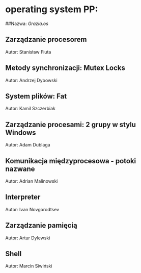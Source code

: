 # operating system PP:
##Nazwa: *Grazia.os*
## Zarządzanie procesorem
Autor: Stanisław Fiuta
## Metody synchronizacji: Mutex Locks
Autor: Andrzej Dybowski
## System plików: Fat
Autor: Kamil Szczerbiak
## Zarządzanie procesami: 2 grupy w stylu Windows
Autor: Adam Dublaga
## Komunikacja międzyprocesowa - potoki nazwane
Autor: Adrian Malinowski
## Interpreter
Autor: Ivan Novgorodtsev
## Zarządzanie pamięcią 
Autor: Artur Dylewski
## Shell
Autor: Marcin Siwiński